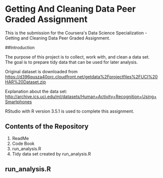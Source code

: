 # Getting And Cleaning Data Peer Graded Assignment
This is the submission for the Coursera's Data Science Specialization - Getting and Cleaning Data Peer Graded Assignment.

##Introduction

The purpose of this project is to collect, work with, and clean a data set. The goal is to prepare tidy data that can be used for later analysis.

Original dataset is downloaded from https://d396qusza40orc.cloudfront.net/getdata%2Fprojectfiles%2FUCI%20HAR%20Dataset.zip

Explanation about the data set: http://archive.ics.uci.edu/ml/datasets/Human+Activity+Recognition+Using+Smartphones

RStudio with R version 3.5.1 is used to complete this assignment.

## Contents of the Repository
1. ReadMe
2. Code Book
3. run_analysis.R
4. Tidy data set created by run_analysis.R

## run_analysis.R

